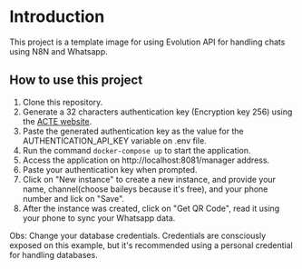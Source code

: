 # Introduction

This project is a template image for using Evolution API for handling chats using N8N and Whatsapp.

## How to use this project

1. Clone this repository.
2. Generate a 32 characters authentication key (Encryption key 256) using the [ACTE website](https://acte.ltd/utils/randomkeygen).
3. Paste the generated authentication key as the value for the AUTHENTICATION_API_KEY variable on .env file.
4. Run the command `docker-compose up` to start the application.
5. Access the application on http://localhost:8081/manager address.
6. Paste your authentication key when prompted.
7. Click on "New instance" to create a new instance, and provide your name, channel(choose baileys because it's free), and your phone number and lick on "Save".
8. After the instance was created, click on "Get QR Code", read it using your phone to sync your Whatsapp data. 

Obs: Change your database credentials. Credentials are consciously exposed on this example, but it's recommended using a personal credential for handling databases.